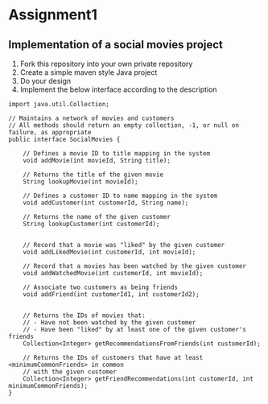# Assignment1

## Implementation of a social movies project

1. Fork this repository into your own private repository
2. Create a simple maven style Java project
3. Do your design
4. Implement the below interface according to the description 
```
import java.util.Collection;

// Maintains a network of movies and customers
// All methods should return an empty collection, -1, or null on failure, as appropriate
public interface SocialMovies {

    // Defines a movie ID to title mapping in the system
    void addMovie(int movieId, String title);

    // Returns the title of the given movie
    String lookupMovie(int movieId);

    // Defines a customer ID to name mapping in the system
    void addCustomer(int customerId, String name);

    // Returns the name of the given customer
    String lookupCustomer(int customerId);


    // Record that a movie was "liked" by the given customer
    void addLikedMovie(int customerId, int movieId);

    // Record that a movies has been watched by the given customer
    void addWatchedMovie(int customerId, int movieId);

    // Associate two customers as being friends
    void addFriend(int customerId1, int customerId2);


    // Returns the IDs of movies that:
    // - Have not been watched by the given customer
    // - Have been "liked" by at least one of the given customer's friends
    Collection<Integer> getRecommendationsFromFriends(int customerId);

    // Returns the IDs of customers that have at least <minimumCommonFriends> in common
    // with the given customer
    Collection<Integer> getFriendRecommendations(int customerId, int minimumCommonFriends);
}
```

